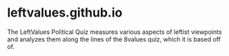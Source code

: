 # leftvalues.github.io
The LeftValues Political Quiz measures various aspects of leftist viewpoints and analyzes them along the lines of the 8values quiz, which it is based off of.
